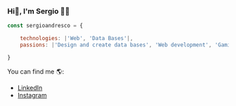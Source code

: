 ### Hi👋, I'm Sergio 👨‍💻

```js
const sergioandresco = {

    technologies: |'Web', 'Data Bases'|, 
    passions: |'Design and create data bases', 'Web development', 'Gaming'|

}
```
You can find me 🌎:
- [LinkedIn](https://www.linkedin.com/in/sergio-andres-cobos-suarez-942637219/)
- [Instagram](https://www.instagram.com/sergioandresco)


<!--
**sergioandresco/sergioandresco** is a ✨ _special_ ✨ repository because its `README.md` (this file) appears on your GitHub profile.

Here are some ideas to get you started:

- 🔭 I’m currently working on ...
- 🌱 I’m currently learning ...
- 👯 I’m looking to collaborate on ...
- 🤔 I’m looking for help with ...
- 💬 Ask me about ...
- 📫 How to reach me: ...
- 😄 Pronouns: ...
- ⚡ Fun fact: ...
-->
